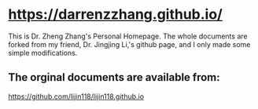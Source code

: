 # https://darrenzzhang.github.io/
This is Dr. Zheng Zhang's Personal Homepage. The whole documents are forked from my friend, Dr. Jingjing Li,'s github page, and I only made some simple modifications.
## The orginal documents are available from:
https://github.com/lijin118/lijin118.github.io
